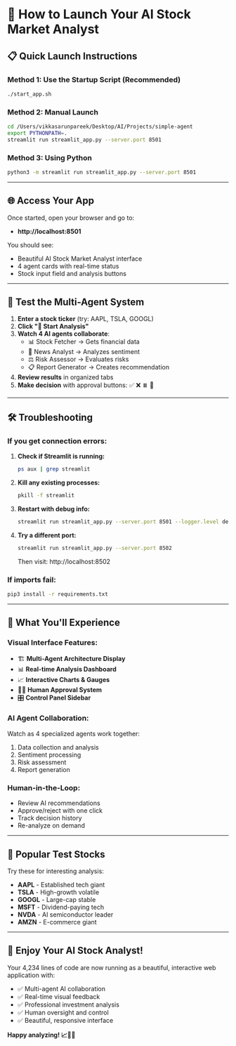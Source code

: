 # 🚀 How to Launch Your AI Stock Market Analyst

## 📋 **Quick Launch Instructions**

### **Method 1: Use the Startup Script (Recommended)**
```bash
./start_app.sh
```

### **Method 2: Manual Launch**
```bash
cd /Users/vikkasarunpareek/Desktop/AI/Projects/simple-agent
export PYTHONPATH=.
streamlit run streamlit_app.py --server.port 8501
```

### **Method 3: Using Python**
```bash
python3 -m streamlit run streamlit_app.py --server.port 8501
```

---

## 🌐 **Access Your App**

Once started, open your browser and go to:
- **http://localhost:8501**

You should see:
- Beautiful AI Stock Market Analyst interface
- 4 agent cards with real-time status
- Stock input field and analysis buttons

---

## 🎯 **Test the Multi-Agent System**

1. **Enter a stock ticker** (try: AAPL, TSLA, GOOGL)
2. **Click "🚀 Start Analysis"** 
3. **Watch 4 AI agents collaborate**:
   - 📊 Stock Fetcher → Gets financial data
   - 📰 News Analyst → Analyzes sentiment
   - ⚖️ Risk Assessor → Evaluates risks
   - 📋 Report Generator → Creates recommendation
4. **Review results** in organized tabs
5. **Make decision** with approval buttons: ✅ ❌ ⏸️ 🔄

---

## 🛠️ **Troubleshooting**

### **If you get connection errors:**

1. **Check if Streamlit is running:**
   ```bash
   ps aux | grep streamlit
   ```

2. **Kill any existing processes:**
   ```bash
   pkill -f streamlit
   ```

3. **Restart with debug info:**
   ```bash
   streamlit run streamlit_app.py --server.port 8501 --logger.level debug
   ```

4. **Try a different port:**
   ```bash
   streamlit run streamlit_app.py --server.port 8502
   ```
   Then visit: http://localhost:8502

### **If imports fail:**
```bash
pip3 install -r requirements.txt
```

---

## 🎨 **What You'll Experience**

### **Visual Interface Features:**
- 🏗️ **Multi-Agent Architecture Display**
- 📊 **Real-time Analysis Dashboard** 
- 📈 **Interactive Charts & Gauges**
- 👨‍💼 **Human Approval System**
- 🎛️ **Control Panel Sidebar**

### **AI Agent Collaboration:**
Watch as 4 specialized agents work together:
1. Data collection and analysis
2. Sentiment processing  
3. Risk assessment
4. Report generation

### **Human-in-the-Loop:**
- Review AI recommendations
- Approve/reject with one click
- Track decision history
- Re-analyze on demand

---

## 🎯 **Popular Test Stocks**

Try these for interesting analysis:
- **AAPL** - Established tech giant
- **TSLA** - High-growth volatile  
- **GOOGL** - Large-cap stable
- **MSFT** - Dividend-paying tech
- **NVDA** - AI semiconductor leader
- **AMZN** - E-commerce giant

---

## 🎉 **Enjoy Your AI Stock Analyst!**

Your 4,234 lines of code are now running as a beautiful, interactive web application with:
- ✅ Multi-agent AI collaboration
- ✅ Real-time visual feedback
- ✅ Professional investment analysis
- ✅ Human oversight and control
- ✅ Beautiful, responsive interface

**Happy analyzing! 📈🤖✨**